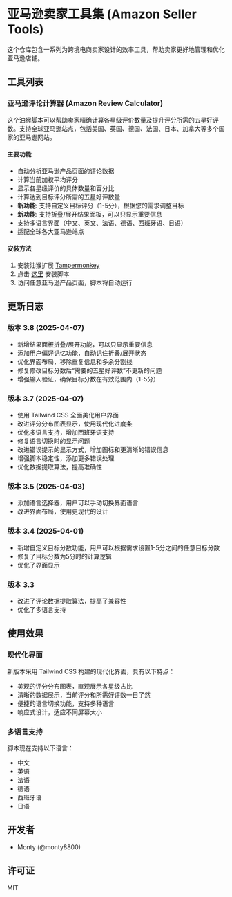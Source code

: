 # 亚马逊卖家工具集 (Amazon Seller Tools)

这个仓库包含一系列为跨境电商卖家设计的效率工具，帮助卖家更好地管理和优化亚马逊店铺。

## 工具列表

### 亚马逊评论计算器 (Amazon Review Calculator)

这个油猴脚本可以帮助卖家精确计算各星级评价数量及提升评分所需的五星好评数。支持全球亚马逊站点，包括美国、英国、德国、法国、日本、加拿大等多个国家的亚马逊网站。

#### 主要功能

- 自动分析亚马逊产品页面的评论数据
- 计算当前加权平均评分
- 显示各星级评价的具体数量和百分比
- 计算达到目标评分所需的五星好评数量
- **新功能**: 支持自定义目标评分（1-5分），根据您的需求调整目标
- **新功能**: 支持折叠/展开结果面板，可以只显示重要信息
- 支持多语言界面（中文、英文、法语、德语、西班牙语、日语）
- 适配全球各大亚马逊站点

#### 安装方法

1. 安装油猴扩展 [Tampermonkey](https://www.tampermonkey.net/)
2. 点击 [这里](https://greasyfork.org/zh-CN/scripts/469048-%E4%BA%9A%E9%A9%AC%E9%80%8A%E8%AF%84%E8%AE%BA%E8%AE%A1%E7%AE%97%E4%BC%98%E5%8C%96%E7%89%88-enhanced-amazon-review-calculator?locale_override=1#) 安装脚本
3. 访问任意亚马逊产品页面，脚本将自动运行

## 更新日志

### 版本 3.8 (2025-04-07)
- 新增结果面板折叠/展开功能，可以只显示重要信息
- 添加用户偏好记忆功能，自动记住折叠/展开状态
- 优化界面布局，移除重复信息和多余分割线
- 修复修改目标分数后“需要的五星好评数”不更新的问题
- 增强输入验证，确保目标分数在有效范围内（1-5分）

### 版本 3.7 (2025-04-07)
- 使用 Tailwind CSS 全面美化用户界面
- 改进评分分布图表显示，使用现代化进度条
- 优化多语言支持，增加西班牙语支持
- 修复语言切换时的显示问题
- 改进错误提示的显示方式，增加图标和更清晰的错误信息
- 增强脚本稳定性，添加更多错误处理
- 优化数据提取算法，提高准确性

### 版本 3.5 (2025-04-03)
- 添加语言选择器，用户可以手动切换界面语言
- 改进界面布局，使用更现代的设计

### 版本 3.4 (2025-04-01)
- 新增自定义目标分数功能，用户可以根据需求设置1-5分之间的任意目标分数
- 修复了目标分数为5分时的计算逻辑
- 优化了界面显示

### 版本 3.3
- 改进了评论数据提取算法，提高了兼容性
- 优化了多语言支持

## 使用效果

### 现代化界面

新版本采用 Tailwind CSS 构建的现代化界面，具有以下特点：

- 美观的评分分布图表，直观展示各星级占比
- 清晰的数据展示，当前评分和所需好评数一目了然
- 便捷的语言切换功能，支持多种语言
- 响应式设计，适应不同屏幕大小

### 多语言支持

脚本现在支持以下语言：

- 中文
- 英语
- 法语
- 德语
- 西班牙语
- 日语

## 开发者

- Monty (@monty8800)

## 许可证

MIT